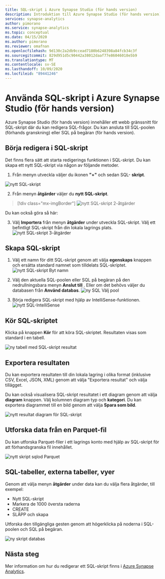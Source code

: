 ```yaml
---
title: SQL-skript i Azure Synapse Studio (för hands version)
description: Introduktion till Azure Synapse Studio (för hands version) SQL-skript
services: synapse-analytics
author: pimorano
ms.service: synapse-analytics
ms.topic: conceptual
ms.date: 04/15/2020
ms.author: pimorano
ms.reviewer: omafnan
ms.openlocfilehash: 9d130c2a2db9ccead7180b6248398a84fcb34c3f
ms.sourcegitcommit: 829d951d5c90442a38012daaf77e86046018e5b9
ms.translationtype: MT
ms.contentlocale: sv-SE
ms.lasthandoff: 10/09/2020
ms.locfileid: "89441246"
---
```

# <a name="using-sql-script-in-azure-synapse-studio-preview"></a>Använda SQL-skript i Azure Synapse Studio (för hands version)

Azure Synapse Studio (för hands version) innehåller ett webb gränssnitt för SQL-skript där du kan redigera SQL-frågor. Du kan ansluta till SQL-poolen (förhands granskning) eller SQL på begäran (för hands version). 

## <a name="begin-authoring-in-sql-script"></a>Börja redigera i SQL-skript 

Det finns flera sätt att starta redigerings funktionen i SQL-skript. Du kan skapa ett nytt SQL-skript via någon av följande metoder.

1. Från menyn utveckla väljer du ikonen **"+"** och sedan SQL- **skript**.

![nytt SQL-skript](media/author-sql-script/newsqlscript.png)

2. Från menyn **åtgärder** väljer du **nytt SQL-skript**.
> [!div class="mx-imgBorder"]
> ![nytt SQL-skript 2-åtgärder](media/author-sql-script/newsqlscript2actions.png)

Du kan också göra så här: 

3. Välj **Importera** från menyn **åtgärder** under utveckla SQL-skript. Välj ett befintligt SQL-skript från din lokala lagrings plats.
![nytt SQL-skript 3-åtgärder](media/author-sql-script/newsqlscript3actions.png)

## <a name="create-your-sql-script"></a>Skapa SQL-skript

1. Välj ett namn för ditt SQL-skript genom att välja **egenskaps** knappen och ersätta standard namnet som tilldelats SQL-skriptet. 
![nytt SQL-skript Byt namn](media/author-sql-script/newsqlscriptrename.png)

2. Välj den aktuella SQL-poolen eller SQL på begäran på den nedrullningsbara menyn **Anslut till** . Eller om det behövs väljer du databasen från **Använd databas**. 
![ny SQL Välj pool](media/author-sql-script/newsqlchoosepool.png)

3. Börja redigera SQL-skript med hjälp av IntelliSense-funktionen.
![nytt SQL-IntelliSense](media/author-sql-script/newsqlintellisense.png)

## <a name="run-your-sql-script"></a>Kör SQL-skriptet

Klicka på knappen **Kör** för att köra SQL-skriptet. Resultaten visas som standard i en tabell.

![ny tabell med SQL-skript resultat](media/author-sql-script/newsqlscriptresultstable.png)

## <a name="export-your-results"></a>Exportera resultaten

Du kan exportera resultaten till din lokala lagring i olika format (inklusive CSV, Excel, JSON, XML) genom att välja "Exportera resultat" och välja tillägget.

Du kan också visualisera SQL-skript resultatet i ett diagram genom att välja **diagram** knappen. Välj kolumnen diagram typ och **kategori**. Du kan exportera diagrammet till en bild genom att välja **Spara som bild**. 

![nytt resultat diagram för SQL-skript](media/author-sql-script/newsqlscriptresultschart.png)

## <a name="explore-data-from-a-parquet-file"></a>Utforska data från en Parquet-fil

Du kan utforska Parquet-filer i ett lagrings konto med hjälp av SQL-skript för att förhandsgranska fil innehållet.

![nytt skript sqlod Parquet](media/author-sql-script/newscriptsqlodparquet.png)

## <a name="sql-tables-external-tables-views"></a>SQL-tabeller, externa tabeller, vyer

Genom att välja menyn **åtgärder** under data kan du välja flera åtgärder, till exempel:

- Nytt SQL-skript
- Markera de 1000 översta raderna
- CREATE
- SLÄPP och skapa 
 
Utforska den tillgängliga gesten genom att högerklicka på noderna i SQL-poolen och SQL på begäran.
 
![ny skript databas](media/author-sql-script/newscriptdatabase.png)

## <a name="next-steps"></a>Nästa steg

Mer information om hur du redigerar ett SQL-skript finns i [Azure Synapse Analytics](https://docs.microsoft.com/azure/synapse-analytics).

